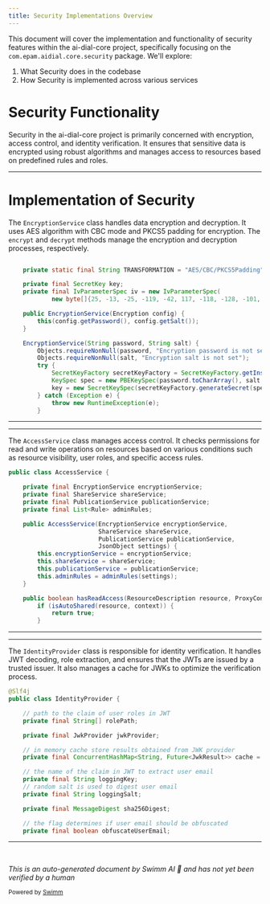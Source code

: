 ```yaml
---
title: Security Implementations Overview
---
```

This document will cover the implementation and functionality of security features within the ai-dial-core project, specifically focusing on the `com.epam.aidial.core.security` package. We'll explore:

1. What Security does in the codebase
2. How Security is implemented across various services

# Security Functionality

Security in the ai-dial-core project is primarily concerned with encryption, access control, and identity verification. It ensures that sensitive data is encrypted using robust algorithms and manages access to resources based on predefined rules and roles.

<SwmSnippet path="/src/main/java/com/epam/aidial/core/security/EncryptionService.java" line="19">

---

# Implementation of Security

The `EncryptionService` class handles data encryption and decryption. It uses AES algorithm with CBC mode and PKCS5 padding for encryption. The `encrypt` and `decrypt` methods manage the encryption and decryption processes, respectively.

```java

    private static final String TRANSFORMATION = "AES/CBC/PKCS5Padding";

    private final SecretKey key;
    private final IvParameterSpec iv = new IvParameterSpec(
            new byte[]{25, -13, -25, -119, -42, 117, -118, -128, -101, 20, -103, -81, -48, -23, -54, -113});

    public EncryptionService(Encryption config) {
        this(config.getPassword(), config.getSalt());
    }

    EncryptionService(String password, String salt) {
        Objects.requireNonNull(password, "Encryption password is not set");
        Objects.requireNonNull(salt, "Encryption salt is not set");
        try {
            SecretKeyFactory secretKeyFactory = SecretKeyFactory.getInstance("PBKDF2WithHmacSHA256");
            KeySpec spec = new PBEKeySpec(password.toCharArray(), salt.getBytes(), 3000, 256);
            key = new SecretKeySpec(secretKeyFactory.generateSecret(spec).getEncoded(), "AES");
        } catch (Exception e) {
            throw new RuntimeException(e);
        }
```

---

</SwmSnippet>

<SwmSnippet path="/src/main/java/com/epam/aidial/core/security/AccessService.java" line="17">

---

The `AccessService` class manages access control. It checks permissions for read and write operations on resources based on various conditions such as resource visibility, user roles, and specific access rules.

```java
public class AccessService {

    private final EncryptionService encryptionService;
    private final ShareService shareService;
    private final PublicationService publicationService;
    private final List<Rule> adminRules;

    public AccessService(EncryptionService encryptionService,
                         ShareService shareService,
                         PublicationService publicationService,
                         JsonObject settings) {
        this.encryptionService = encryptionService;
        this.shareService = shareService;
        this.publicationService = publicationService;
        this.adminRules = adminRules(settings);
    }

    public boolean hasReadAccess(ResourceDescription resource, ProxyContext context) {
        if (isAutoShared(resource, context)) {
            return true;
        }
```

---

</SwmSnippet>

<SwmSnippet path="/src/main/java/com/epam/aidial/core/security/IdentityProvider.java" line="28">

---

The `IdentityProvider` class is responsible for identity verification. It handles JWT decoding, role extraction, and ensures that the JWTs are issued by a trusted issuer. It also manages a cache for JWKs to optimize the verification process.

```java
@Slf4j
public class IdentityProvider {

    // path to the claim of user roles in JWT
    private final String[] rolePath;

    private final JwkProvider jwkProvider;

    // in memory cache store results obtained from JWK provider
    private final ConcurrentHashMap<String, Future<JwkResult>> cache = new ConcurrentHashMap<>();

    // the name of the claim in JWT to extract user email
    private final String loggingKey;
    // random salt is used to digest user email
    private final String loggingSalt;

    private final MessageDigest sha256Digest;

    // the flag determines if user email should be obfuscated
    private final boolean obfuscateUserEmail;

```

---

</SwmSnippet>

&nbsp;

*This is an auto-generated document by Swimm AI 🌊 and has not yet been verified by a human*

<SwmMeta version="3.0.0" repo-id="Z2l0aHViJTNBJTNBYWktZGlhbC1jb3JlJTNBJTNBc3dpbW1pbw==" repo-name="ai-dial-core"><sup>Powered by [Swimm](/)</sup></SwmMeta>
